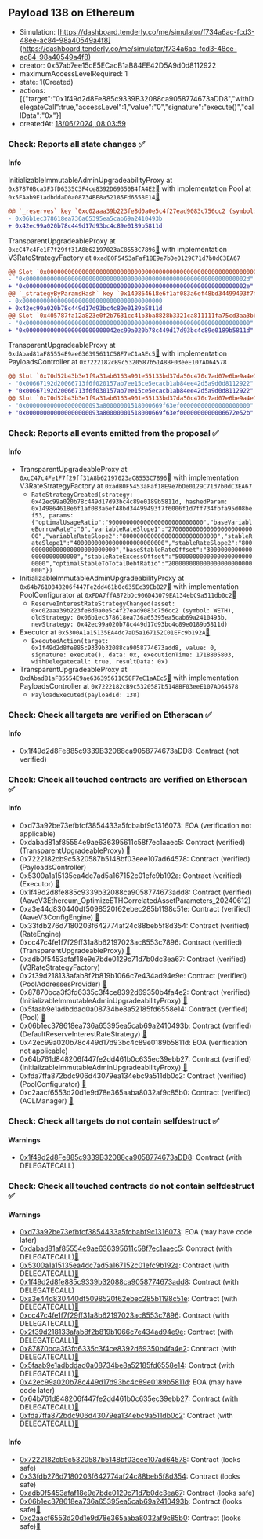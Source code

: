 ## Payload 138 on Ethereum

- Simulation: [https://dashboard.tenderly.co/me/simulator/f734a6ac-fcd3-48ee-ac84-98a40549a4f8](https://dashboard.tenderly.co/me/simulator/f734a6ac-fcd3-48ee-ac84-98a40549a4f8)
- creator: 0x57ab7ee15cE5ECacB1aB84EE42D5A9d0d8112922
- maximumAccessLevelRequired: 1
- state: 1(Created)
- actions: [{"target":"0x1f49d2d8Fe885c9339B32088ca9058774673aDD8","withDelegateCall":true,"accessLevel":1,"value":"0","signature":"execute()","callData":"0x"}]
- createdAt: [18/06/2024, 08:03:59](https://etherscan.io/tx/0xa472c9120e26392f831bc7563d2502f5642e1cd652d8abe3778136478069ecdc)

### Check: Reports all state changes :white_check_mark:

#### Info


InitializableImmutableAdminUpgradeabilityProxy at `0x87870Bca3F3fD6335C3F4ce8392D69350B4fA4E2`[:ghost:](https://github.com/bgd-labs/aave-address-book "AaveV3Ethereum.POOL") with implementation Pool at `0x5FAab9E1adbddaD0a08734BE8a52185Fd6558E14`[:ghost:](https://github.com/bgd-labs/aave-address-book "AaveV3Ethereum.POOL_IMPL")
```diff
@@ `_reserves` key `0xc02aaa39b223fe8d0a0e5c4f27ead9083c756cc2 (symbol: WETH).interestRateStrategyAddress` @@
- 0x06b1ec378618ea736a65395ea5cab69a2410493b
+ 0x42ec99a020b78c449d17d93bc4c89e0189b5811d
```

TransparentUpgradeableProxy at `0xcC47c4Fe1F7f29ff31A8b62197023aC8553C7896`[:ghost:](https://github.com/bgd-labs/aave-address-book "AaveV3Ethereum.RATES_FACTORY") with implementation V3RateStrategyFactory at `0xadB0F5453aFaf18E9e7bDe0129C71d7b0dC3EA67`
```diff
@@ Slot `0x0000000000000000000000000000000000000000000000000000000000000002` @@
- "0x000000000000000000000000000000000000000000000000000000000000002d"
+ "0x000000000000000000000000000000000000000000000000000000000000002e"
@@ `_strategyByParamsHash` key `0x149864618e6f1af083a6ef48bd34499493f7f6006f1d7ff734fbfa95d08bef53` @@
- 0x0000000000000000000000000000000000000000
+ 0x42ec99a020b78c449d17d93bc4c89e0189b5811d
@@ Slot `0x405787fa12a823e0f2b7631cc41b3ba8828b3321ca811111fa75cd3aa3bb5afb` @@
- "0x0000000000000000000000000000000000000000000000000000000000000000"
+ "0x00000000000000000000000042ec99a020b78c449d17d93bc4c89e0189b5811d"
```

TransparentUpgradeableProxy at `0xdAbad81aF85554E9ae636395611C58F7eC1aAEc5`[:ghost:](https://github.com/bgd-labs/aave-address-book "GovernanceV3Ethereum.PAYLOADS_CONTROLLER") with implementation PayloadsController at `0x7222182cB9c5320587b5148BF03eeE107AD64578`
```diff
@@ Slot `0x70d52b43b3e1f9a31ab6163a901e55133bd37da50c470c7ad07e6be9a4e139f4` @@
- "0x00667192d20066713f6f020157ab7ee15ce5ecacb1ab84ee42d5a9d0d8112922"
+ "0x00667192d20066713f6f030157ab7ee15ce5ecacb1ab84ee42d5a9d0d8112922"
@@ Slot `0x70d52b43b3e1f9a31ab6163a901e55133bd37da50c470c7ad07e6be9a4e139f5` @@
- "0x000000000000000000093a80000001518000669f63ef00000000000000000000"
+ "0x000000000000000000093a80000001518000669f63ef0000000000006672e52b"
```


### Check: Reports all events emitted from the proposal :white_check_mark:

#### Info

- TransparentUpgradeableProxy at `0xcC47c4Fe1F7f29ff31A8b62197023aC8553C7896`[:ghost:](https://github.com/bgd-labs/aave-address-book "AaveV3Ethereum.RATES_FACTORY") with implementation V3RateStrategyFactory at `0xadB0F5453aFaf18E9e7bDe0129C71d7b0dC3EA67`
  - `RateStrategyCreated(strategy: 0x42ec99a020b78c449d17d93bc4c89e0189b5811d, hashedParam: 0x149864618e6f1af083a6ef48bd34499493f7f6006f1d7ff734fbfa95d08bef53, params: {"optimalUsageRatio":"900000000000000000000000000","baseVariableBorrowRate":"0","variableRateSlope1":"27000000000000000000000000","variableRateSlope2":"800000000000000000000000000","stableRateSlope1":"40000000000000000000000000","stableRateSlope2":"800000000000000000000000000","baseStableRateOffset":"30000000000000000000000000","stableRateExcessOffset":"50000000000000000000000000","optimalStableToTotalDebtRatio":"200000000000000000000000000"})`
- InitializableImmutableAdminUpgradeabilityProxy at `0x64b761D848206f447Fe2dd461b0c635Ec39EbB27`[:ghost:](https://github.com/bgd-labs/aave-address-book "AaveV3Ethereum.POOL_CONFIGURATOR") with implementation PoolConfigurator at `0xFDA7ffA872bDc906D43079EA134ebC9a511db0c2`[:ghost:](https://github.com/bgd-labs/aave-address-book "AaveV3Ethereum.POOL_CONFIGURATOR_IMPL")
  - `ReserveInterestRateStrategyChanged(asset: 0xc02aaa39b223fe8d0a0e5c4f27ead9083c756cc2 (symbol: WETH), oldStrategy: 0x06b1ec378618ea736a65395ea5cab69a2410493b, newStrategy: 0x42ec99a020b78c449d17d93bc4c89e0189b5811d)`
- Executor at `0x5300A1a15135EA4dc7aD5a167152C01EFc9b192A`[:ghost:](https://github.com/bgd-labs/aave-address-book "AaveV2Ethereum.POOL_ADMIN, AaveV2EthereumAMM.POOL_ADMIN, AaveV3Ethereum.ACL_ADMIN, GovernanceV3Ethereum.EXECUTOR_LVL_1")
  - `ExecutedAction(target: 0x1f49d2d8fe885c9339b32088ca9058774673add8, value: 0, signature: execute(), data: 0x, executionTime: 1718805803, withDelegatecall: true, resultData: 0x)`
- TransparentUpgradeableProxy at `0xdAbad81aF85554E9ae636395611C58F7eC1aAEc5`[:ghost:](https://github.com/bgd-labs/aave-address-book "GovernanceV3Ethereum.PAYLOADS_CONTROLLER") with implementation PayloadsController at `0x7222182cB9c5320587b5148BF03eeE107AD64578`
  - `PayloadExecuted(payloadId: 138)`

### Check: Check all targets are verified on Etherscan :white_check_mark:

#### Info

- 0x1f49d2d8Fe885c9339B32088ca9058774673aDD8: Contract (not verified) 

### Check: Check all touched contracts are verified on Etherscan :white_check_mark:

#### Info

- 0xd73a92be73efbfcf3854433a5fcbabf9c1316073: EOA (verification not applicable)
- 0xdabad81af85554e9ae636395611c58f7ec1aaec5: Contract (verified) (TransparentUpgradeableProxy) [:ghost:](https://github.com/bgd-labs/aave-address-book "GovernanceV3Ethereum.PAYLOADS_CONTROLLER")
- 0x7222182cb9c5320587b5148bf03eee107ad64578: Contract (verified) (PayloadsController) 
- 0x5300a1a15135ea4dc7ad5a167152c01efc9b192a: Contract (verified) (Executor) [:ghost:](https://github.com/bgd-labs/aave-address-book "AaveV2Ethereum.POOL_ADMIN, AaveV2EthereumAMM.POOL_ADMIN, AaveV3Ethereum.ACL_ADMIN, GovernanceV3Ethereum.EXECUTOR_LVL_1")
- 0x1f49d2d8fe885c9339b32088ca9058774673add8: Contract (verified) (AaveV3Ethereum_OptimizeETHCorrelatedAssetParameters_20240612) 
- 0xa3e44d830440df5098520f62ebec285b1198c51e: Contract (verified) (AaveV3ConfigEngine) [:ghost:](https://github.com/bgd-labs/aave-address-book "AaveV3Ethereum.CONFIG_ENGINE")
- 0x33fdb276d7180203f642774af24c88beb5f8d354: Contract (verified) (RateEngine) 
- 0xcc47c4fe1f7f29ff31a8b62197023ac8553c7896: Contract (verified) (TransparentUpgradeableProxy) [:ghost:](https://github.com/bgd-labs/aave-address-book "AaveV3Ethereum.RATES_FACTORY")
- 0xadb0f5453afaf18e9e7bde0129c71d7b0dc3ea67: Contract (verified) (V3RateStrategyFactory) 
- 0x2f39d218133afab8f2b819b1066c7e434ad94e9e: Contract (verified) (PoolAddressesProvider) [:ghost:](https://github.com/bgd-labs/aave-address-book "AaveV3Ethereum.POOL_ADDRESSES_PROVIDER")
- 0x87870bca3f3fd6335c3f4ce8392d69350b4fa4e2: Contract (verified) (InitializableImmutableAdminUpgradeabilityProxy) [:ghost:](https://github.com/bgd-labs/aave-address-book "AaveV3Ethereum.POOL")
- 0x5faab9e1adbddad0a08734be8a52185fd6558e14: Contract (verified) (Pool) [:ghost:](https://github.com/bgd-labs/aave-address-book "AaveV3Ethereum.POOL_IMPL")
- 0x06b1ec378618ea736a65395ea5cab69a2410493b: Contract (verified) (DefaultReserveInterestRateStrategy) [:ghost:](https://github.com/bgd-labs/aave-address-book "AaveV3Ethereum.ASSETS.WETH.INTEREST_RATE_STRATEGY")
- 0x42ec99a020b78c449d17d93bc4c89e0189b5811d: EOA (verification not applicable)
- 0x64b761d848206f447fe2dd461b0c635ec39ebb27: Contract (verified) (InitializableImmutableAdminUpgradeabilityProxy) [:ghost:](https://github.com/bgd-labs/aave-address-book "AaveV3Ethereum.POOL_CONFIGURATOR")
- 0xfda7ffa872bdc906d43079ea134ebc9a511db0c2: Contract (verified) (PoolConfigurator) [:ghost:](https://github.com/bgd-labs/aave-address-book "AaveV3Ethereum.POOL_CONFIGURATOR_IMPL")
- 0xc2aacf6553d20d1e9d78e365aaba8032af9c85b0: Contract (verified) (ACLManager) [:ghost:](https://github.com/bgd-labs/aave-address-book "AaveV3Ethereum.ACL_MANAGER")

### Check: Check all targets do not contain selfdestruct :white_check_mark:

#### Warnings

- [0x1f49d2d8Fe885c9339B32088ca9058774673aDD8](https://etherscan.io/address/0x1f49d2d8Fe885c9339B32088ca9058774673aDD8): Contract (with DELEGATECALL)

### Check: Check all touched contracts do not contain selfdestruct :white_check_mark:

#### Warnings

- [0xd73a92be73efbfcf3854433a5fcbabf9c1316073](https://etherscan.io/address/0xd73a92be73efbfcf3854433a5fcbabf9c1316073): EOA (may have code later)
- [0xdabad81af85554e9ae636395611c58f7ec1aaec5](https://etherscan.io/address/0xdabad81af85554e9ae636395611c58f7ec1aaec5): Contract (with DELEGATECALL)[:ghost:](https://github.com/bgd-labs/aave-address-book "GovernanceV3Ethereum.PAYLOADS_CONTROLLER")
- [0x5300a1a15135ea4dc7ad5a167152c01efc9b192a](https://etherscan.io/address/0x5300a1a15135ea4dc7ad5a167152c01efc9b192a): Contract (with DELEGATECALL)[:ghost:](https://github.com/bgd-labs/aave-address-book "AaveV2Ethereum.POOL_ADMIN, AaveV2EthereumAMM.POOL_ADMIN, AaveV3Ethereum.ACL_ADMIN, GovernanceV3Ethereum.EXECUTOR_LVL_1")
- [0x1f49d2d8fe885c9339b32088ca9058774673add8](https://etherscan.io/address/0x1f49d2d8fe885c9339b32088ca9058774673add8): Contract (with DELEGATECALL)
- [0xa3e44d830440df5098520f62ebec285b1198c51e](https://etherscan.io/address/0xa3e44d830440df5098520f62ebec285b1198c51e): Contract (with DELEGATECALL)[:ghost:](https://github.com/bgd-labs/aave-address-book "AaveV3Ethereum.CONFIG_ENGINE")
- [0xcc47c4fe1f7f29ff31a8b62197023ac8553c7896](https://etherscan.io/address/0xcc47c4fe1f7f29ff31a8b62197023ac8553c7896): Contract (with DELEGATECALL)[:ghost:](https://github.com/bgd-labs/aave-address-book "AaveV3Ethereum.RATES_FACTORY")
- [0x2f39d218133afab8f2b819b1066c7e434ad94e9e](https://etherscan.io/address/0x2f39d218133afab8f2b819b1066c7e434ad94e9e): Contract (with DELEGATECALL)[:ghost:](https://github.com/bgd-labs/aave-address-book "AaveV3Ethereum.POOL_ADDRESSES_PROVIDER")
- [0x87870bca3f3fd6335c3f4ce8392d69350b4fa4e2](https://etherscan.io/address/0x87870bca3f3fd6335c3f4ce8392d69350b4fa4e2): Contract (with DELEGATECALL)[:ghost:](https://github.com/bgd-labs/aave-address-book "AaveV3Ethereum.POOL")
- [0x5faab9e1adbddad0a08734be8a52185fd6558e14](https://etherscan.io/address/0x5faab9e1adbddad0a08734be8a52185fd6558e14): Contract (with DELEGATECALL)[:ghost:](https://github.com/bgd-labs/aave-address-book "AaveV3Ethereum.POOL_IMPL")
- [0x42ec99a020b78c449d17d93bc4c89e0189b5811d](https://etherscan.io/address/0x42ec99a020b78c449d17d93bc4c89e0189b5811d): EOA (may have code later)
- [0x64b761d848206f447fe2dd461b0c635ec39ebb27](https://etherscan.io/address/0x64b761d848206f447fe2dd461b0c635ec39ebb27): Contract (with DELEGATECALL)[:ghost:](https://github.com/bgd-labs/aave-address-book "AaveV3Ethereum.POOL_CONFIGURATOR")
- [0xfda7ffa872bdc906d43079ea134ebc9a511db0c2](https://etherscan.io/address/0xfda7ffa872bdc906d43079ea134ebc9a511db0c2): Contract (with DELEGATECALL)[:ghost:](https://github.com/bgd-labs/aave-address-book "AaveV3Ethereum.POOL_CONFIGURATOR_IMPL")

#### Info

- [0x7222182cb9c5320587b5148bf03eee107ad64578](https://etherscan.io/address/0x7222182cb9c5320587b5148bf03eee107ad64578): Contract (looks safe)
- [0x33fdb276d7180203f642774af24c88beb5f8d354](https://etherscan.io/address/0x33fdb276d7180203f642774af24c88beb5f8d354): Contract (looks safe)
- [0xadb0f5453afaf18e9e7bde0129c71d7b0dc3ea67](https://etherscan.io/address/0xadb0f5453afaf18e9e7bde0129c71d7b0dc3ea67): Contract (looks safe)
- [0x06b1ec378618ea736a65395ea5cab69a2410493b](https://etherscan.io/address/0x06b1ec378618ea736a65395ea5cab69a2410493b): Contract (looks safe)[:ghost:](https://github.com/bgd-labs/aave-address-book "AaveV3Ethereum.ASSETS.WETH.INTEREST_RATE_STRATEGY")
- [0xc2aacf6553d20d1e9d78e365aaba8032af9c85b0](https://etherscan.io/address/0xc2aacf6553d20d1e9d78e365aaba8032af9c85b0): Contract (looks safe)[:ghost:](https://github.com/bgd-labs/aave-address-book "AaveV3Ethereum.ACL_MANAGER")

